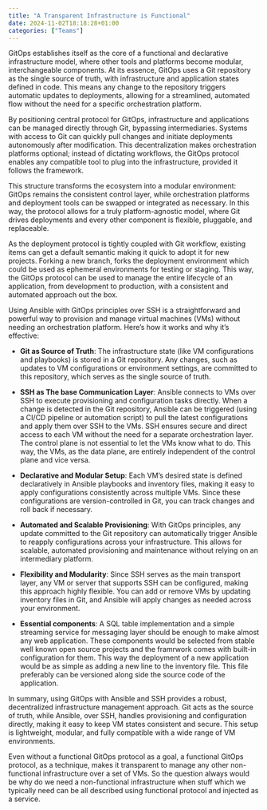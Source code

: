 ```yaml
---
title: "A Transparent Infrastructure is Functional"
date: 2024-11-02T18:18:28+01:00
categories: ["Teams"]
---
```

GitOps establishes itself as the core of a functional and declarative infrastructure model, where other tools and platforms become modular, interchangeable components. At its essence, GitOps uses a Git repository as the single source of truth, with infrastructure and application states defined in code. This means any change to the repository triggers automatic updates to deployments, allowing for a streamlined, automated flow without the need for a specific orchestration platform.

By positioning central protocol for GitOps, infrastructure and applications can be managed directly through Git, bypassing intermediaries. Systems with access to Git can quickly pull changes and initiate deployments autonomously after modification. This decentralization makes orchestration platforms optional; instead of dictating workflows, the GitOps protocol enables any compatible tool to plug into the infrastructure, provided it follows the framework.

This structure transforms the ecosystem into a modular environment: GitOps remains the consistent control layer, while orchestration platforms and deployment tools can be swapped or integrated as necessary. In this way, the protocol allows for a truly platform-agnostic model, where Git drives deployments and every other component is flexible, pluggable, and replaceable.

As the deployment protocol is tightly coupled with Git workflow, existing items can get a default semantic making it quick to adopt it for new projects. Forking a new branch, forks the deployment environment which could be used as ephemeral environments for testing or staging. This way, the GitOps protocol can be used to manage the entire lifecycle of an application, from development to production, with a consistent and automated approach out the box.

Using Ansible with GitOps principles over SSH is a straightforward and powerful way to provision and manage virtual machines (VMs) without needing an orchestration platform. Here’s how it works and why it’s effective:

- **Git as Source of Truth**: The infrastructure state (like VM configurations and playbooks) is stored in a Git repository. Any changes, such as updates to VM configurations or environment settings, are committed to this repository, which serves as the single source of truth.

- **SSH as The base Communication Layer**: Ansible connects to VMs over SSH to execute provisioning and configuration tasks directly. When a change is detected in the Git repository, Ansible can be triggered (using a CI/CD pipeline or automation script) to pull the latest configurations and apply them over SSH to the VMs. SSH ensures secure and direct access to each VM without the need for a separate orchestration layer. The control plane is not essential to let the VMs know what to do. This way, the VMs, as the data plane, are entirely independent of the control plane and vice versa.

- **Declarative and Modular Setup**: Each VM’s desired state is defined declaratively in Ansible playbooks and inventory files, making it easy to apply configurations consistently across multiple VMs. Since these configurations are version-controlled in Git, you can track changes and roll back if necessary.

- **Automated and Scalable Provisioning**: With GitOps principles, any update committed to the Git repository can automatically trigger Ansible to reapply configurations across your infrastructure. This allows for scalable, automated provisioning and maintenance without relying on an intermediary platform.

- **Flexibility and Modularity**: Since SSH serves as the main transport layer, any VM or server that supports SSH can be configured, making this approach highly flexible. You can add or remove VMs by updating inventory files in Git, and Ansible will apply changes as needed across your environment.

- **Essential components**: A SQL table implementation and a simple streaming service for messaging layer should be enough to make almost any web application. These components would be selected from stable well known open source projects and the framrwork comes with built-in configuration for them. This way the deployment of a new application would be as simple as adding a new line to the inventory file. This file preferably can be versioned along side the source code of the application.

In summary, using GitOps with Ansible and SSH provides a robust, decentralized infrastructure management approach. Git acts as the source of truth, while Ansible, over SSH, handles provisioning and configuration directly, making it easy to keep VM states consistent and secure. This setup is lightweight, modular, and fully compatible with a wide range of VM environments.

Even without a functional GitOps protocol as a goal, a functional GitOps protocol, as a technique, makes it transparent to manage any other non-functional infrastructure over a set of VMs. So the question always would be why do we need a non-functional infrastructure when stuff which we typically need can be all described using functional protocol and injected as a service.
